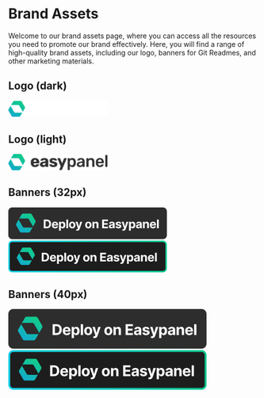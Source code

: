 # Brand Assets

Welcome to our brand assets page, where you can access all the resources you need to promote our brand effectively. Here, you will find a range of high-quality brand assets, including our logo, banners for Git Readmes, and other marketing materials.

<div class="padding--md" />

## Logo (dark)

<div class="padding--sm" />

[<img src="/img/logo_dark.svg" alt="Easypanel Logo" width="200px" />](pathname:///img/logo_dark.svg)

<div class="padding--sm" />

## Logo (light)

<div class="padding--sm" />

[<img src="/img/logo_light.svg" alt="Easypanel Logo" width="200px" />](pathname:///img/logo_light.svg)

<div class="padding--sm" />

## Banners (32px)

<div class="padding--sm" />

[![Deploy on Easypanel](/img/deploy-on-easypanel-32.svg)](pathname:///img/deploy-on-easypanel-32.svg)
[![Deploy on Easypanel](/img/deploy-on-easypanel-32-outline.svg)](pathname:///img/deploy-on-easypanel-32-outline.svg)

<div class="padding--sm" />

## Banners (40px)

<div class="padding--sm" />

[![Deploy on Easypanel](/img/deploy-on-easypanel-40.svg)](pathname:///img/deploy-on-easypanel-40.svg)
[![Deploy on Easypanel](/img/deploy-on-easypanel-40-outline.svg)](pathname:///img/deploy-on-easypanel-40-outline.svg)
